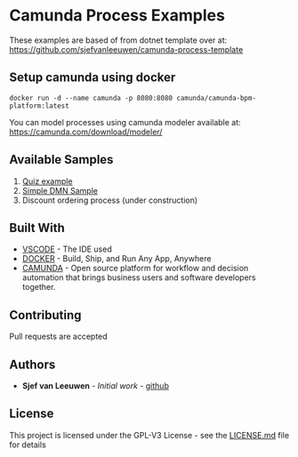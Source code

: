 # Camunda Process Examples

These examples are based of from dotnet template over at:  https://github.com/sjefvanleeuwen/camunda-process-template

## Setup camunda using docker
```
docker run -d --name camunda -p 8080:8080 camunda/camunda-bpm-platform:latest
```

You can model processes using camunda modeler available at: https://camunda.com/download/modeler/

## Available Samples
1. [Quiz example](quiz/readme.md)
2. [Simple DMN Sample](basic-dmn/readme.md)
3. Discount ordering process (under construction)

## Built With

* [VSCODE](https://code.visualstudio.com/) - The IDE used
* [DOCKER](https://www.docker.com/) - Build, Ship, and Run Any App, Anywhere
* [CAMUNDA](https://www.camunda.com) - Open source platform for workflow and decision automation that brings business users and software developers together.

## Contributing

Pull requests are accepted

## Authors

* **Sjef van Leeuwen** - *Initial work* - [github](https://github.com/sjefvanleeuwen)

## License

This project is licensed under the GPL-V3 License - see the [LICENSE.md](LICENSE.md) file for details